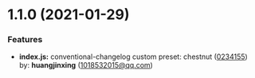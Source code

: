 # 1.1.0 (2021-01-29)


### Features

* **index.js:** conventional-changelog custom preset: chestnut ([0234155](https://gitee.com/bnuephjx/conventional-changelog-chestnut/commits/02341552b1fa625046fd32d5dfa93aeec3c97c60)) by: **huangjinxing** (1018532015@qq.com)


